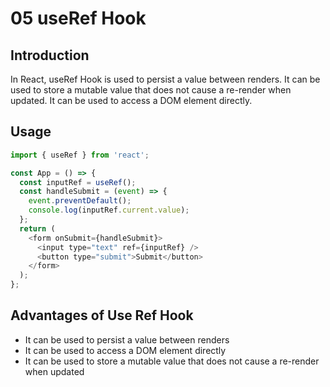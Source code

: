 <!-- codeium convert it into colorful markdown -->

<!-- d:/NOTES/REACT-NOTE/05useRefHook/README.md -->

# 05 useRef Hook

## Introduction

In React, useRef Hook is used to persist a value between renders. It can be used to store a mutable value that does not cause a re-render when updated. It can be used to access a DOM element directly.

## Usage

```js
import { useRef } from 'react';

const App = () => {
  const inputRef = useRef();
  const handleSubmit = (event) => {
    event.preventDefault();
    console.log(inputRef.current.value);
  };
  return (
    <form onSubmit={handleSubmit}>
      <input type="text" ref={inputRef} />
      <button type="submit">Submit</button>
    </form>
  );
};
```

## Advantages of Use Ref Hook

- It can be used to persist a value between renders
- It can be used to access a DOM element directly
- It can be used to store a mutable value that does not cause a re-render when updated
